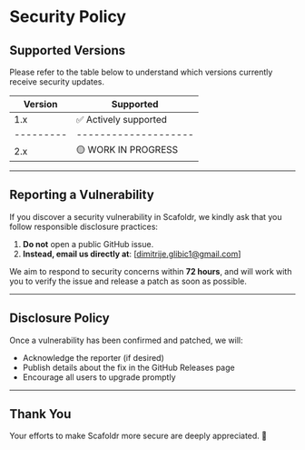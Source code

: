 # Security Policy

## Supported Versions

Please refer to the table below to understand which versions currently receive security updates.

| Version | Supported          |
|---------|--------------------|
| 1.x     | ✅ Actively supported |
|---------|--------------------|
| 2.x     | 🟡 WORK IN PROGRESS |

---

## Reporting a Vulnerability

If you discover a security vulnerability in Scafoldr, we kindly ask that you follow responsible disclosure practices:

1. **Do not** open a public GitHub issue.
2. **Instead, email us directly at**: [dimitrije.glibic1@gmail.com]  

We aim to respond to security concerns within **72 hours**, and will work with you to verify the issue and release a patch as soon as possible.

---

## Disclosure Policy

Once a vulnerability has been confirmed and patched, we will:

- Acknowledge the reporter (if desired)
- Publish details about the fix in the GitHub Releases page
- Encourage all users to upgrade promptly

---

## Thank You

Your efforts to make Scafoldr more secure are deeply appreciated. 🙏
